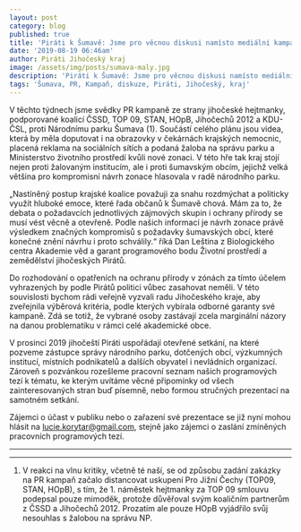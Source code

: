 ```yaml
---
layout: post
category: blog
published: true
title: 'Piráti k Šumavě: Jsme pro věcnou diskusi namísto mediální kampaně'
date: '2019-08-19 06:46am'
author: Piráti Jihočeský kraj
image: /assets/img/posts/sumava-maly.jpg
description: 'Piráti k Šumavě: Jsme pro věcnou diskusi namísto mediální kampaně'
tags: 'Šumava, PR, Kampaň, diskuze, Piráti, Jihočeský, kraj'
---
```

V těchto týdnech jsme svědky PR kampaně ze strany jihočeské hejtmanky, podporované koalicí ČSSD, TOP 09, STAN, HOpB, Jihočechů 2012 a KDU-ČSL, proti Národnímu parku Šumava (1). Součástí celého plánu jsou videa, která by měla doputovat i na obrazovky v čekárnách krajských nemocnic, placená reklama na sociálních sítích a podaná žaloba na správu parku a Ministerstvo životního prostředí kvůli nové zonaci. V této hře tak kraj stojí nejen proti žalovaným institucím, ale i proti šumavským obcím, jejichž velká většina pro kompromisní návrh zonace hlasovala v radě národního parku.

„Nastíněný postup krajské koalice považuji za snahu rozdmýchat a politicky využít hluboké emoce, které řada občanů k Šumavě chová. Mám za to, že debata o požadavcích jednotlivých zájmových skupin i ochrany přírody se musí vést věcně a otevřeně. Podle našich informací je návrh zonace právě výsledkem značných kompromisů s požadavky šumavských obcí, které konečné znění návrhu i proto schválily.“ říká Dan Leština z Biologického centra Akademie věd a garant programového bodu Životní prostředí a zemědělství jihočeských Pirátů.

Do rozhodování o opatřeních na ochranu přírody v zónách za tímto účelem vyhrazených by podle Pirátů politici vůbec zasahovat neměli. V této souvislosti bychom rádi veřejně vyzvali radu Jihočeského kraje, aby zveřejnila výběrová kritéria, podle kterých vybírala odborné garanty své kampaně. Zdá se totiž, že vybrané osoby zastávají zcela marginální názory na danou problematiku v rámci celé akademické obce.

V prosinci 2019 jihočeští Piráti uspořádají otevřené setkání, na které pozveme zástupce správy národního parku, dotčených obcí, výzkumných institucí, místních podnikatelů a dalších obyvatel i nevládních organizací. Zároveň s pozvánkou rozešleme pracovní seznam našich programových tezí k tématu, ke kterým uvítáme věcné připomínky od všech zainteresovaných stran buď písemně, nebo formou stručných prezentací na samotném setkání.

Zájemci o účast v publiku nebo o zařazení své prezentace se již nyní mohou hlásit na lucie.korytar@gmail.com, stejně jako zájemci o zaslání zmíněných pracovních programových tezí.

-----------------------------------------------------------------------

1) V reakci na vlnu kritiky, včetně té naší, se od způsobu zadání zakázky na PR kampaň začalo distancovat uskupení Pro Jižní Čechy (TOP09, STAN, HOpB), s tím, že 1. náměstek hejtmanky za TOP 09 smlouvu podepsal pouze mimoděk, protože důvěřoval svým koaličním partnerům z ČSSD a Jihočechů 2012. Prozatím ale pouze HOpB vyjádřilo svůj nesouhlas s žalobou na správu NP.
